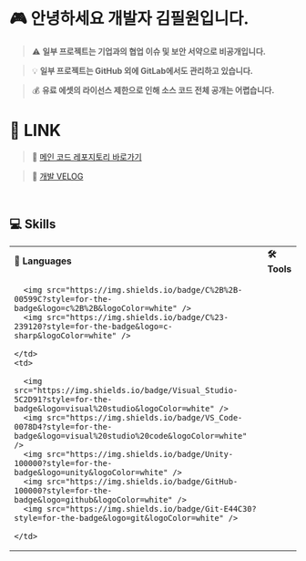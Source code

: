 <div align="left">

# 🎮 안녕하세요 개발자 김필원입니다.  

> ⚠️ **일부 프로젝트는 기업과의 협업 이슈 및 보안 서약으로 비공개입니다.**
 
> 💡  **일부 프로젝트는 GitHub 외에 GitLab에서도 관리하고 있습니다.**

> 💰  **유료 에셋의 라이선스 제한으로 인해 소스 코드 전체 공개는 어렵습니다.**

# 🔗 LINK 

> 🔗 [메인 코드 레포지토리 바로가기](https://github.com/Develowonn/Portfolio_Codes)

> 🔗 [개발 VELOG](https://velog.io/@developwon/posts)


&nbsp;  
## 💻 Skills

<table>
  <tr>
    <td><strong>🧠 Languages</strong></td>
    <td><strong>🛠️ Tools</strong></td>
  </tr>
  <tr>
    <td>

      <img src="https://img.shields.io/badge/C%2B%2B-00599C?style=for-the-badge&logo=c%2B%2B&logoColor=white" />
      <img src="https://img.shields.io/badge/C%23-239120?style=for-the-badge&logo=c-sharp&logoColor=white" />

    </td>
    <td>

      <img src="https://img.shields.io/badge/Visual_Studio-5C2D91?style=for-the-badge&logo=visual%20studio&logoColor=white" />
      <img src="https://img.shields.io/badge/VS_Code-0078D4?style=for-the-badge&logo=visual%20studio%20code&logoColor=white" />
      <img src="https://img.shields.io/badge/Unity-100000?style=for-the-badge&logo=unity&logoColor=white" />
      <img src="https://img.shields.io/badge/GitHub-100000?style=for-the-badge&logo=github&logoColor=white" />
      <img src="https://img.shields.io/badge/Git-E44C30?style=for-the-badge&logo=git&logoColor=white" />

    </td>
  </tr>
</table>








